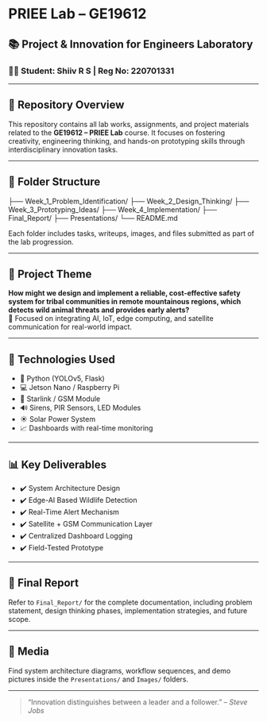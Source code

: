 # PRIEE Lab – GE19612  
## 📚 Project & Innovation for Engineers Laboratory  
### 🧑‍💻 Student: Shiiv R S | Reg No: 220701331

---

## 📌 Repository Overview

This repository contains all lab works, assignments, and project materials related to the **GE19612 – PRIEE Lab** course. It focuses on fostering creativity, engineering thinking, and hands-on prototyping skills through interdisciplinary innovation tasks.

---

## 📂 Folder Structure
├── Week_1_Problem_Identification/
├── Week_2_Design_Thinking/
├── Week_3_Prototyping_Ideas/
├── Week_4_Implementation/
├── Final_Report/
├── Presentations/
└── README.md

Each folder includes tasks, writeups, images, and files submitted as part of the lab progression.

---

## 🚀 Project Theme

**How might we design and implement a reliable, cost-effective safety system for tribal communities in remote mountainous regions, which detects wild animal threats and provides early alerts?**  
🔸 Focused on integrating AI, IoT, edge computing, and satellite communication for real-world impact.

---

## 🔧 Technologies Used

- 🐍 Python (YOLOv5, Flask)
- 💻 Jetson Nano / Raspberry Pi
- 📡 Starlink / GSM Module
- 🔊 Sirens, PIR Sensors, LED Modules
- ☀️ Solar Power System
- 📈 Dashboards with real-time monitoring

---

## 📊 Key Deliverables

- ✔️ System Architecture Design  
- ✔️ Edge-AI Based Wildlife Detection  
- ✔️ Real-Time Alert Mechanism  
- ✔️ Satellite + GSM Communication Layer  
- ✔️ Centralized Dashboard Logging  
- ✔️ Field-Tested Prototype  

---

## 📝 Final Report

Refer to `Final_Report/` for the complete documentation, including problem statement, design thinking phases, implementation strategies, and future scope.

---

## 📸 Media

Find system architecture diagrams, workflow sequences, and demo pictures inside the `Presentations/` and `Images/` folders.

---

> “Innovation distinguishes between a leader and a follower.” – *Steve Jobs*

